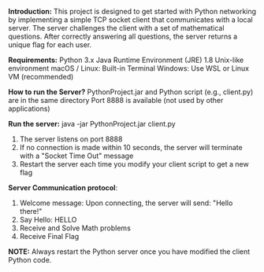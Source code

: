 **Introduction:**
This project is designed to get started with Python networking by implementing a simple TCP socket client that communicates with a local server. The server challenges the client with a set of mathematical questions. After correctly answering all questions, the server returns a unique flag for each user.

**Requirements:**
Python 3.x
Java Runtime Environment (JRE) 1.8
Unix-like environment
  macOS / Linux: Built-in Terminal
  Windows: Use WSL or Linux VM (recommended)

**How to run the Server?**
PythonProject.jar and Python script (e.g., client.py) are in the same directory
Port 8888 is available (not used by other applications)

**Run the server:**
java -jar PythonProject.jar client.py
1. The server listens on port 8888
2. If no connection is made within 10 seconds, the server will terminate with a "Socket Time Out" message
3. Restart the server each time you modify your client script to get a new flag

**Server Communication protocol**:
1. Welcome message: Upon connecting, the server will send: "Hello there!"
2. Say Hello: HELLO <Husky name>
3. Receive and Solve Math problems
4. Receive Final Flag

**NOTE:**
Always restart the Python server once you have modified the client Python code.


